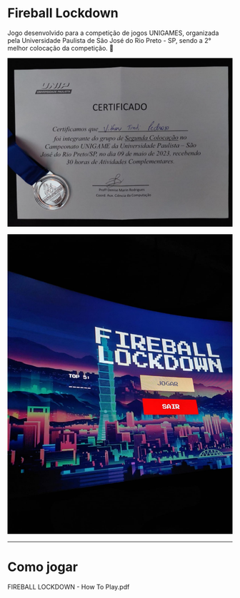 # Fireball Lockdown

Jogo desenvolvido para a competição de jogos UNIGAMES, organizada pela Universidade Paulista de São José do Rio Preto - SP, sendo a 2° melhor colocação da competição. 🥈

![image](./Extras/Certificado17052023.jpg)

![image](./Extras/PhotoFL.jpg)

------

# Como jogar

<a src=".\Extras\FIREBALL LOCKDOWN - How To Play.pdf">FIREBALL LOCKDOWN - How To Play.pdf</a>






